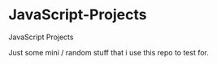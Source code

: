 # JavaScript-Projects
JavaScript Projects

Just some mini / random stuff that i use this repo to test for. 
